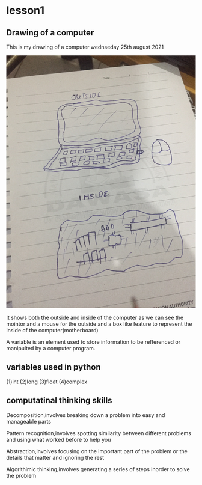# lesson1 

## Drawing of a computer
This is my drawing of a computer wednseday 25th august 2021

![](https://github.com/Vinn2004/vinn/blob/main/alvins%20computer.JPG)

It shows both the outside and inside of the computer as we can see the mointor and a mouse for the outside and a box like feature to represent the inside of the computer(motherboard)

A variable is an element used to store information to be refferenced or manipulted by a computer program.

## variables used in python
(1)int
(2)long
(3)float
(4)complex

## computatinal thinking skills
Decomposition,involves breaking down a problem into easy and manageable parts

Pattern recognition,involves spotting similarity between different problems and using what worked before to help you

Abstraction,involves focusing on the important part of the problem or the details that matter and ignoring the rest

Algorithimic thinking,involves generating a series of steps inorder to solve the problem

